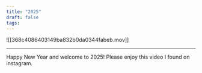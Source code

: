 ```yaml
---
title: "2025"
draft: false
tags:
---
```

 ![[368c4086403149ba832b0da0344fabeb.mov]]
 ___
 
 Happy New Year and welcome to 2025! Please enjoy this video I found on instagram. 